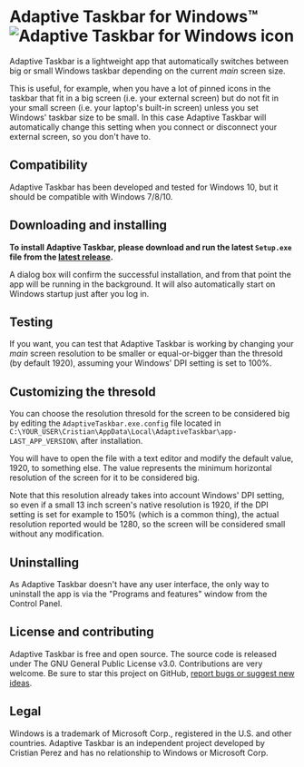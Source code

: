 # Adaptive Taskbar for Windows™ ![Adaptive Taskbar for Windows icon](https://raw.githubusercontent.com/cprcrack/AdaptiveTaskbar/master/icon64.ico)

Adaptive Taskbar is a lightweight app that automatically switches between big or small Windows taskbar depending on the current *main* screen size.

This is useful, for example, when you have a lot of pinned icons in the taskbar that fit in a big screen (i.e. your external screen) but do not fit in your small screen (i.e. your laptop's built-in screen) unless you set Windows' taskbar size to be small. In this case Adaptive Taskbar will automatically change this setting when you connect or disconnect your external screen, so you don't have to.

## Compatibility

Adaptive Taskbar has been developed and tested for Windows 10, but it should be compatible with Windows 7/8/10.

## Downloading and installing

**To install Adaptive Taskbar, please download and run the latest `Setup.exe` file from the [latest release](https://github.com/cprcrack/AdaptiveTaskbar/releases/latest).**

A dialog box will confirm the successful installation, and from that point the app will be running in the background. It will also automatically start on Windows startup just after you log in.

## Testing

If you want, you can test that Adaptive Taskbar is working by changing your *main* screen resolution to be smaller or equal-or-bigger than the thresold (by default 1920), assuming your Windows' DPI setting is set to 100%.

## Customizing the thresold

You can choose the resolution thresold for the screen to be considered big by editing the `AdaptiveTaskbar.exe.config` file located in `C:\YOUR_USER\Cristian\AppData\Local\AdaptiveTaskbar\app-LAST_APP_VERSION\` after installation.

You will have to open the file with a text editor and modify the default value, 1920, to something else. The value represents the minimum horizontal resolution of the screen for it to be considered big.

Note that this resolution already takes into account Windows' DPI setting, so even if a small 13 inch screen's native resolution is 1920, if the DPI setting is set for example to 150% (which is a common thing), the actual resolution reported would be 1280, so the screen will be considered small without any modification.

## Uninstalling

As Adaptive Taskbar doesn't have any user interface, the only way to uninstall the app is via the "Programs and features" window from the Control Panel.

## License and contributing

Adaptive Taskbar is free and open source. The source code is released under The GNU General Public License v3.0. Contributions are very welcome. Be sure to star this project on GitHub, [report bugs or suggest new ideas](https://github.com/cprcrack/AdaptiveTaskbar/issues/new).

## Legal

Windows is a trademark of Microsoft Corp., registered in the U.S. and other countries. Adaptive Taskbar is an independent project developed by Cristian Perez and has no relationship to Windows or Microsoft Corp.
